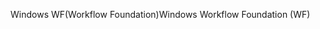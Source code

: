<span data-ttu-id="4d37f-101">Windows WF(Workflow Foundation)</span><span class="sxs-lookup"><span data-stu-id="4d37f-101">Windows Workflow Foundation (WF)</span></span>